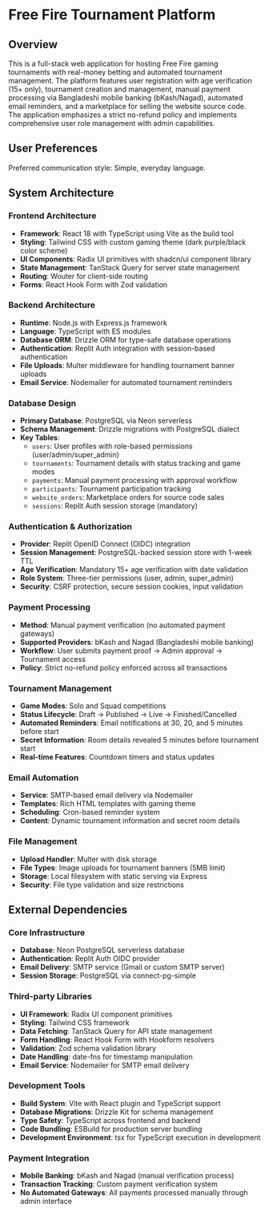 # Free Fire Tournament Platform

## Overview

This is a full-stack web application for hosting Free Fire gaming tournaments with real-money betting and automated tournament management. The platform features user registration with age verification (15+ only), tournament creation and management, manual payment processing via Bangladeshi mobile banking (bKash/Nagad), automated email reminders, and a marketplace for selling the website source code. The application emphasizes a strict no-refund policy and implements comprehensive user role management with admin capabilities.

## User Preferences

Preferred communication style: Simple, everyday language.

## System Architecture

### Frontend Architecture
- **Framework**: React 18 with TypeScript using Vite as the build tool
- **Styling**: Tailwind CSS with custom gaming theme (dark purple/black color scheme)
- **UI Components**: Radix UI primitives with shadcn/ui component library
- **State Management**: TanStack Query for server state management
- **Routing**: Wouter for client-side routing
- **Forms**: React Hook Form with Zod validation

### Backend Architecture
- **Runtime**: Node.js with Express.js framework
- **Language**: TypeScript with ES modules
- **Database ORM**: Drizzle ORM for type-safe database operations
- **Authentication**: Replit Auth integration with session-based authentication
- **File Uploads**: Multer middleware for handling tournament banner uploads
- **Email Service**: Nodemailer for automated tournament reminders

### Database Design
- **Primary Database**: PostgreSQL via Neon serverless
- **Schema Management**: Drizzle migrations with PostgreSQL dialect
- **Key Tables**:
  - `users`: User profiles with role-based permissions (user/admin/super_admin)
  - `tournaments`: Tournament details with status tracking and game modes
  - `payments`: Manual payment processing with approval workflow
  - `participants`: Tournament participation tracking
  - `website_orders`: Marketplace orders for source code sales
  - `sessions`: Replit Auth session storage (mandatory)

### Authentication & Authorization
- **Provider**: Replit OpenID Connect (OIDC) integration
- **Session Management**: PostgreSQL-backed session store with 1-week TTL
- **Age Verification**: Mandatory 15+ age verification with date validation
- **Role System**: Three-tier permissions (user, admin, super_admin)
- **Security**: CSRF protection, secure session cookies, input validation

### Payment Processing
- **Method**: Manual payment verification (no automated payment gateways)
- **Supported Providers**: bKash and Nagad (Bangladeshi mobile banking)
- **Workflow**: User submits payment proof → Admin approval → Tournament access
- **Policy**: Strict no-refund policy enforced across all transactions

### Tournament Management
- **Game Modes**: Solo and Squad competitions
- **Status Lifecycle**: Draft → Published → Live → Finished/Cancelled
- **Automated Reminders**: Email notifications at 30, 20, and 5 minutes before start
- **Secret Information**: Room details revealed 5 minutes before tournament start
- **Real-time Features**: Countdown timers and status updates

### Email Automation
- **Service**: SMTP-based email delivery via Nodemailer
- **Templates**: Rich HTML templates with gaming theme
- **Scheduling**: Cron-based reminder system
- **Content**: Dynamic tournament information and secret room details

### File Management
- **Upload Handler**: Multer with disk storage
- **File Types**: Image uploads for tournament banners (5MB limit)
- **Storage**: Local filesystem with static serving via Express
- **Security**: File type validation and size restrictions

## External Dependencies

### Core Infrastructure
- **Database**: Neon PostgreSQL serverless database
- **Authentication**: Replit Auth OIDC provider
- **Email Delivery**: SMTP service (Gmail or custom SMTP server)
- **Session Storage**: PostgreSQL via connect-pg-simple

### Third-party Libraries
- **UI Framework**: Radix UI component primitives
- **Styling**: Tailwind CSS framework
- **Data Fetching**: TanStack Query for API state management
- **Form Handling**: React Hook Form with Hookform resolvers
- **Validation**: Zod schema validation library
- **Date Handling**: date-fns for timestamp manipulation
- **Email Service**: Nodemailer for SMTP email delivery

### Development Tools
- **Build System**: Vite with React plugin and TypeScript support
- **Database Migrations**: Drizzle Kit for schema management
- **Type Safety**: TypeScript across frontend and backend
- **Code Bundling**: ESBuild for production server bundling
- **Development Environment**: tsx for TypeScript execution in development

### Payment Integration
- **Mobile Banking**: bKash and Nagad (manual verification process)
- **Transaction Tracking**: Custom payment verification system
- **No Automated Gateways**: All payments processed manually through admin interface